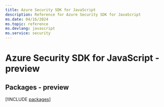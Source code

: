 ```yaml
---
title: Azure Security SDK for JavaScript
description: Reference for Azure Security SDK for JavaScript
ms.date: 04/16/2024
ms.topic: reference
ms.devlang: javascript
ms.service: security
---
```

# Azure Security SDK for JavaScript - preview
## Packages - preview
[!INCLUDE [packages](security-index.md)]